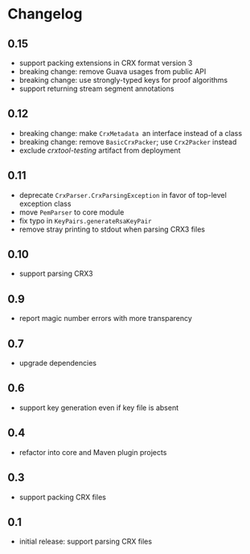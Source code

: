 Changelog
=========

0.15
----

* support packing extensions in CRX format version 3
* breaking change: remove Guava usages from public API
* breaking change: use strongly-typed keys for proof algorithms
* support returning stream segment annotations

0.12
----

* breaking change: make `CrxMetadata `an interface instead of a class
* breaking change: remove `BasicCrxPacker`; use `Crx2Packer` instead
* exclude *crxtool-testing* artifact from deployment 

0.11
----

* deprecate `CrxParser.CrxParsingException` in favor of top-level exception class
* move `PemParser` to core module
* fix typo in `KeyPairs.generateRsaKeyPair`
* remove stray printing to stdout when parsing CRX3 files

0.10
----

* support parsing CRX3

0.9
---

* report magic number errors with more transparency

0.7
---

* upgrade dependencies

0.6
---

* support key generation even if key file is absent

0.4
---

* refactor into core and Maven plugin projects

0.3
---

* support packing CRX files

0.1
---

* initial release: support parsing CRX files
